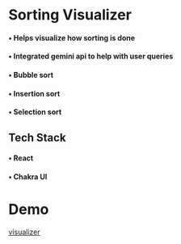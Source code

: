 # Sorting Visualizer


#### • Helps visualize how sorting is done
#### • Integrated gemini api to help with user queries
#### • Bubble sort
#### • Insertion sort
#### • Selection sort

## Tech Stack
#### • React 
#### • Chakra UI


# Demo

[visualizer](https://arun-121.github.io/sorting-visualizer/)
